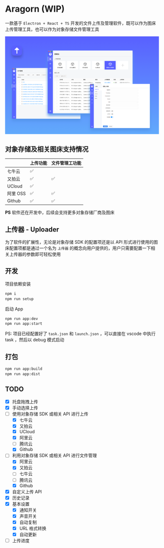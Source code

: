 # Aragorn (WIP)

一款基于 `Electron + React + TS` 开发的文件上传及管理软件，既可以作为图床上传管理工具，也可以作为对象存储文件管理工具

![aragorn](assets/aragorn.png)

## 对象存储及相关图床支持情况

|          | 上传功能 | 文件管理工功能 |
| -------- | -------- | -------------- |
| 七牛云   | ✅       |                |
| 又拍云   | ✅       | ✅             |
| UCloud   | ✅       |                |
| 阿里 OSS | ✅       | ✅             |
| Github   | ✅       | ✅             |

**PS** 软件还在开发中，后续会支持更多对象存储厂商及图床

## 上传器 - Uploader

为了软件的扩展性，无论是对象存储 SDK 的配置项还是以 API 形式进行使用的图床配置项都是通过一个名为 `上传器` 的概念向用户提供的，用户只需要配置一下相关上传器的参数即可轻松使用

## 开发

项目依赖安装

```bash
npm i
npm run setup
```

启动 App

```bash
npm run app:dev
npm run app:start
```

PS: 项目已经配置好了 `task.json` 和 `launch.json` ，可以直接在 vscode 中执行 task ，然后以 debug 模式启动

## 打包

```bash
npm run app:build
npm run app:dist
```

## TODO

- [x] 托盘拖拽上传
- [x] 手动选择上传
- [ ] 使用对象存储 SDK 或相关 API 进行上传
  - [x] 七牛云
  - [x] 又拍云
  - [x] UCloud
  - [x] 阿里云
  - [ ] 腾讯云
  - [x] Github
- [ ] 利用对象存储 SDK 或相关 API 进行文件管理
  - [x] 阿里云
  - [x] 又拍云
  - [ ] 七牛云
  - [ ] 腾讯云
  - [x] Github
- [x] 自定义上传 API
- [x] 历史记录
- [x] 基本设置
  - [x] 通知开关
  - [x] 声音开关
  - [x] 自动复制
  - [x] URL 格式转换
  - [x] 自动更新
- [ ] 上传进度
